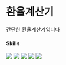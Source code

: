 # 환율계산기 


간단한 환율계산기입니다  

#### Skills
<img src="https://img.shields.io/badge/react-61DAFB?style=flat-square&logo=react&logoColor=white"> <img src="https://img.shields.io/badge/createreactapp-09D3AC?style=flat-square&logo=createreactapp&logoColor=white">
<img src="https://img.shields.io/badge/styledcomponents-DB7093?style=flat-square&logo=styledcomponents&logoColor=white">
<img src="https://img.shields.io/badge/react-61DAFB?style=flat-square&logo=react&logoColor=white">
<img src="https://img.shields.io/badge/TypeScript-3178C6?style=flat-square&logo=TypeScript&logoColor=white">  
